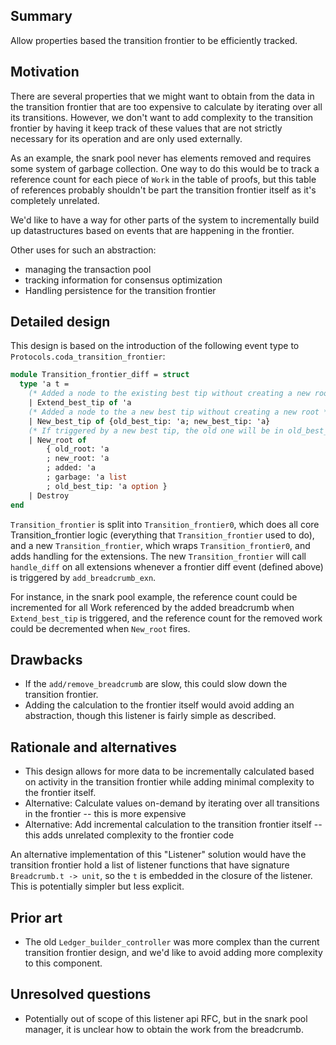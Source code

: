## Summary
[summary]: #summary

Allow properties based the transition frontier to be efficiently tracked.

## Motivation

[motivation]: #motivation

There are several properties that we might want to obtain from the data in the transition frontier that
are too expensive to calculate by iterating over all its transitions. However, we don't want to add complexity
to the transition frontier by having it keep track of these values that are not strictly necessary for its
operation and are only used externally.

As an example, the snark pool never has elements removed and requires some system of garbage collection.
One way to do this would be to track a reference count for each piece of `Work` in the table of proofs, but this
table of references probably shouldn't be part the transition frontier itself as it's completely unrelated.

We'd like to have a way for other parts of the system to incrementally build up datastructures based on events that are happening in the frontier.

Other uses for such an abstraction:
  - managing the transaction pool
  - tracking information for consensus optimization
  - Handling persistence for the transition frontier

## Detailed design

[detailed-design]: #detailed-design

This design is based on the introduction of the following event type to `Protocols.coda_transition_frontier`:
```ocaml
module Transition_frontier_diff = struct
  type 'a t =
    (* Added a node to the existing best tip without creating a new root *)
    | Extend_best_tip of 'a
    (* Added a node to the a new best tip without creating a new root *)
    | New_best_tip of {old_best_tip: 'a; new_best_tip: 'a}
    (* If triggered by a new best tip, the old one will be in old_best_tip *)
    | New_root of
        { old_root: 'a
        ; new_root: 'a
        ; added: 'a
        ; garbage: 'a list
        ; old_best_tip: 'a option }
    | Destroy
end
```

`Transition_frontier` is split into `Transition_frontier0`, which does all core Transition_frontier logic (everything that `Transition_frontier` used to do), and a new `Transition_frontier`, which wraps `Transition_frontier0`, and adds handling for the extensions. The new `Transition_frontier` will call `handle_diff` on all extensions whenever a frontier diff event (defined above) is triggered by `add_breadcrumb_exn`.

For instance, in the snark pool example, the reference count could be incremented for all Work referenced by the added breadcrumb when `Extend_best_tip` is triggered, and the reference count for the removed work could be decremented when `New_root` fires.

## Drawbacks
[drawbacks]: #drawbacks

  - If the `add/remove_breadcrumb` are slow, this could slow down the transition frontier.
  - Adding the calculation to the frontier itself would avoid adding an abstraction, though this listener is fairly simple as described.

## Rationale and alternatives
[rationale-and-alternatives]: #rationale-and-alternatives

  - This design allows for more data to be incrementally calculated based on activity in the transition frontier
  while adding minimal complexity to the frontier itself.
  - Alternative: Calculate values on-demand by iterating over all transitions in the frontier -- this is more expensive
  - Alternative: Add incremental calculation to the transition frontier itself -- this adds unrelated complexity to the frontier code
  
  An alternative implementation of this "Listener" solution would have the transition frontier hold a list of listener functions that have signature `Breadcrumb.t -> unit`, so the `t` is embedded in the closure of the listener. This is potentially simpler but less explicit.

## Prior art
[prior-art]: #prior-art

  - The old `Ledger_builder_controller` was more complex than the current transition frontier design, and we'd
  like to avoid adding more complexity to this component.

## Unresolved questions
[unresolved-questions]: #unresolved-questions

  - Potentially out of scope of this listener api RFC, but in the snark pool manager, it is unclear how to obtain the work from the breadcrumb.
